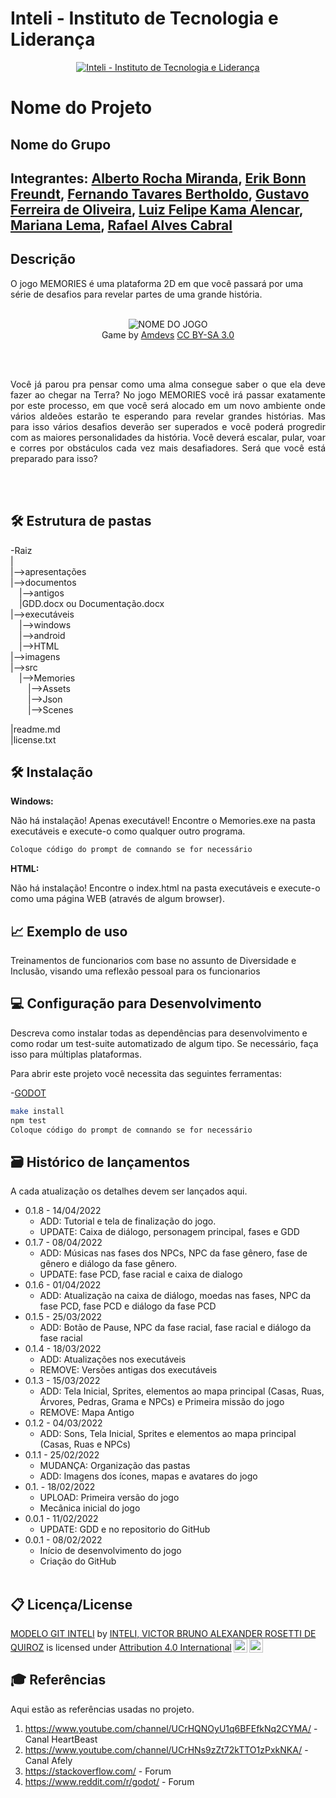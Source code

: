 # Inteli - Instituto de Tecnologia e Liderança 

<p align="center">
<a href= "https://www.inteli.edu.br/"><img src="https://www.inteli.edu.br/wp-content/uploads/2021/08/20172028/marca_1-2.png" alt="Inteli - Instituto de Tecnologia e Liderança" border="0"></a>
</p>

# Nome do Projeto

## Nome do Grupo

## Integrantes: <a href="//linkedin.com/in/alberto-da-rocha-miranda-614315232/">Alberto Rocha Miranda</a>, <a href="//linkedin.com/in/erik-bonn-freundt-119619210/">Erik Bonn Freundt</a>, <a href="//linkedin.com/in/fernando-tavares-bertholdo-199b60173/">Fernando Tavares Bertholdo</a>, <a href="//linkedin.com/in/gustavo-ferreira-aa8050220/">Gustavo Ferreira de Oliveira</a>, <a href="//linkedin.com/in/luiz-felipe-kama-alencar-722935142/">Luiz Felipe Kama Alencar</a>, <a href="//linkedin.com/in/mariana-lema-9861ba21b/">Mariana Lema</a>, <a href="//linkedin.com/in/rafael-alves-cabral/">Rafael Alves Cabral</a>

## Descrição

O jogo MEMORIES é uma plataforma 2D em que você passará por uma série de desafios para revelar partes de uma grande história.
<br><br>
<p align="center">
<img src="https://user-images.githubusercontent.com/65983794/162753737-11d2a118-fa6d-4ebd-b148-5b9169930e65.png" alt="NOME DO JOGO" border="0"><br>
  Game by <a href="#">Amdevs</a> <a rel="license" href="https://creativecommons.org/licenses/by-sa/3.0/">CC BY-SA 3.0</a>
</p>

<br><br>
<p align="justify">Você já parou pra pensar como uma alma consegue saber o que ela deve fazer ao chegar na Terra? 
No jogo MEMORIES você irá passar exatamente por este processo, em que você será alocado em um novo ambiente onde vários aldeões estarão te esperando para revelar grandes histórias. 
Mas para isso vários desafios deverão ser superados e você poderá progredir com as maiores personalidades da história. Você deverá escalar, pular, voar e corres por obstáculos cada vez mais desafiadores. Será que você está preparado para isso?</p>
<br><br>

## 🛠 Estrutura de pastas

-Raiz<br>
|<br>
|-->apresentações<br>
|-->documentos<br>
  &emsp;|-->antigos<br>
  &emsp;|GDD.docx ou Documentação.docx<br>
|-->executáveis<br>
  &emsp;|-->windows<br>
  &emsp;|-->android<br>
  &emsp;|-->HTML<br>
|-->imagens<br>
|-->src<br>
  &emsp;|-->Memories<br>
    &emsp;&emsp;|-->Assets<br>
    &emsp;&emsp;|-->Json<br>
    &emsp;&emsp;|-->Scenes<br>
  
|readme.md<br>
|license.txt<br>

## 🛠 Instalação

<b>Windows:</b>

Não há instalação! Apenas executável!
Encontre o Memories.exe na pasta executáveis e execute-o como qualquer outro programa.

```sh
Coloque código do prompt de comnando se for necessário
```

<b>HTML:</b>

Não há instalação!
Encontre o index.html na pasta executáveis e execute-o como uma página WEB (através de algum browser).

## 📈 Exemplo de uso

Treinamentos de funcionarios com base no assunto de Diversidade e Inclusão, visando uma reflexão pessoal para os funcionarios

## 💻 Configuração para Desenvolvimento

Descreva como instalar todas as dependências para desenvolvimento e como rodar um test-suite automatizado de algum tipo. Se necessário, faça isso para múltiplas plataformas.

Para abrir este projeto você necessita das seguintes ferramentas:

-<a href="https://godotengine.org/download">GODOT</a>

```sh
make install
npm test
Coloque código do prompt de comnando se for necessário
```

## 🗃 Histórico de lançamentos

A cada atualização os detalhes devem ser lançados aqui.
* 0.1.8 - 14/04/2022
  * ADD: Tutorial e tela de finalização do jogo.
  * UPDATE: Caixa de diálogo, personagem principal, fases e GDD
* 0.1.7 - 08/04/2022
  * ADD: Músicas nas fases dos NPCs, NPC da fase gênero, fase de gênero e diálogo da fase gênero.
  * UPDATE: fase PCD, fase racial e caixa de dialogo
* 0.1.6 - 01/04/2022
  * ADD: Atualização na caixa de diálogo, moedas nas fases, NPC da fase PCD, fase PCD e diálogo da fase PCD
* 0.1.5 - 25/03/2022
  * ADD: Botão de Pause, NPC da fase racial, fase racial e diálogo da fase racial
* 0.1.4 - 18/03/2022
  * ADD: Atualizações nos executáveis
  * REMOVE: Versões antigas dos executáveis
* 0.1.3 - 15/03/2022
  * ADD: Tela Inicial, Sprites, elementos ao mapa principal (Casas, Ruas, Árvores, Pedras, Grama e NPCs) e Primeira missão do jogo
  * REMOVE: Mapa Antigo
* 0.1.2 - 04/03/2022
  * ADD: Sons, Tela Inicial, Sprites e elementos ao mapa principal (Casas, Ruas e NPCs)
* 0.1.1 - 25/02/2022
  * MUDANÇA: Organização das pastas
  * ADD: Imagens dos ícones, mapas e avatares do jogo
* 0.1. - 18/02/2022
  * UPLOAD: Primeira versão do jogo
  * Mecânica inicial do jogo
* 0.0.1 - 11/02/2022
  * UPDATE: GDD e no repositorio do GitHub
* 0.0.1 - 08/02/2022
  * Início de desenvolvimento do jogo
  * Criação do GitHub
<br><br>

## 📋 Licença/License

<p xmlns:cc="http://creativecommons.org/ns#" xmlns:dct="http://purl.org/dc/terms/"><a property="dct:title" rel="cc:attributionURL" href="https://github.com/Spidus/Teste_Final_1">MODELO GIT INTELI</a> by <a rel="cc:attributionURL dct:creator" property="cc:attributionName" href="https://www.yggbrasil.com.br/vr">INTELI, VICTOR BRUNO ALEXANDER ROSETTI DE QUIROZ</a> is licensed under <a href="http://creativecommons.org/licenses/by/4.0/?ref=chooser-v1" target="_blank" rel="license noopener noreferrer" style="display:inline-block;">Attribution 4.0 International<img style="height:22px!important;margin-left:3px;vertical-align:text-bottom;" src="https://mirrors.creativecommons.org/presskit/icons/cc.svg?ref=chooser-v1"><img style="height:22px!important;margin-left:3px;vertical-align:text-bottom;" src="https://mirrors.creativecommons.org/presskit/icons/by.svg?ref=chooser-v1"></a></p>

## 🎓 Referências

Aqui estão as referências usadas no projeto.

1. <https://www.youtube.com/channel/UCrHQNOyU1q6BFEfkNq2CYMA/> - Canal HeartBeast
2. <https://www.youtube.com/channel/UCrHNs9zZt72kTTO1zPxkNKA/> - Canal Afely
3. <https://stackoverflow.com/> - Forum
4. <https://www.reddit.com/r/godot/> - Forum
